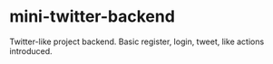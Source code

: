 # mini-twitter-backend
Twitter-like project backend. Basic register, login, tweet, like actions introduced.
